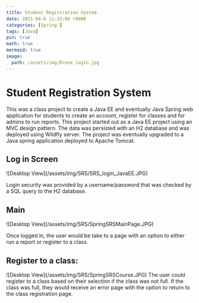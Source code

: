 ```yaml
---
title: Student Registration System
date: 2021-04-6 11:33:00 +0800
categories: [Spring ]
tags: [Java]
pin: true
math: true
mermaid: true
image:
  path: /assets/img/Drone_login.jpg
---
```

<h1 class="mt-5">Student Registration System</h1>
This was a class project to create a Java EE and eventually Java Spring web application for students to create an account, register for classes and for admins to run reports. This project started out as a Java EE project using an MVC design pattern. The data was persisted with an H2 database and was deployed using Wildfly server. The project was eventually upgraded to a Java spring application deployed to Apache Tomcat.

<h2 class="mt-5">Log in Screen</h2>
![Desktop View](/assets/img/SRS/SRS_login_JavaEE.JPG)

Login security was provided by a username/password that was checked by a SQL query to the H2 database.

<h2 class="mt-5">Main</h2>
![Desktop View](/assets/img/SRS/SpringSRSMainPage.JPG)

Once logged in, the user would be take to a page with an option to either run a report or register to a class.

<h2 class="mt-5">Register to a class:</h2>
![Desktop View](/assets/img/SRS/SpringSRSCourse.JPG)
The user could register to a class based on their selection if the class was not full. If the class was full, they would receive an error page with the option to return to the class registration page.